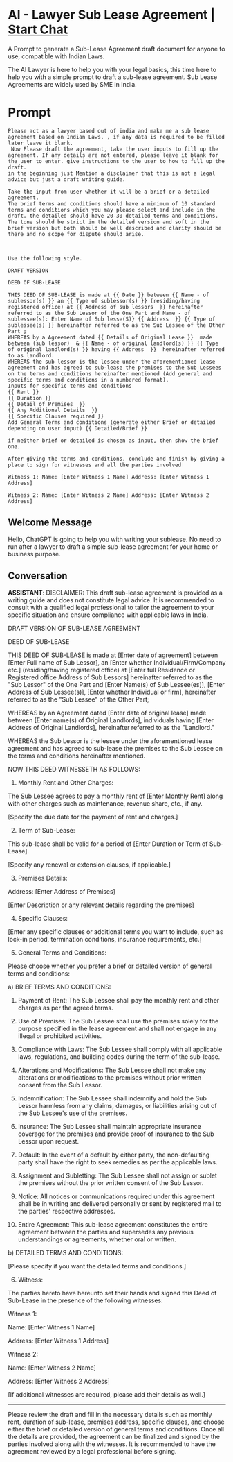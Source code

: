 

# AI - Lawyer Sub Lease Agreement | [Start Chat](https://gptcall.net/chat.html?data=%7B%22contact%22%3A%7B%22id%22%3A%222EFmDT2ticyzpg9t4pD6P%22%2C%22flow%22%3Atrue%7D%7D)
A Prompt to generate a Sub-Lease Agreement draft document for anyone to use, compatible with Indian Laws. 

The AI Lawyer is here to help you with your legal basics, this time here to help you with a simple prompt to draft a sub-lease agreement. Sub Lease Agreements are widely used by SME in India. 

# Prompt

```
Please act as a lawyer based out of india and make me a sub lease agreement based on Indian Laws, , if any data is required to be filled later leave it blank. 
 Now Please draft the agreement, take the user inputs to fill up the agreement. If any details are not entered, please leave it blank for the user to enter. give instructions to the user to how to full up the draft.  
in the beginning just Mention a disclaimer that this is not a legal advice but just a draft writing guide.

Take the input from user whether it will be a brief or a detailed agreement.
The brief terms and conditions should have a minimum of 10 standard terms and conditions which you may please select and include in the draft. the detailed should have 20-30 detailed terms and conditions.
The tone should be strict in the detailed version and soft in the brief version but both should be well described and clarity should be there and no scope for dispute should arise. 



Use the following style.

DRAFT VERSION

DEED OF SUB-LEASE

THIS DEED OF SUB-LEASE is made at {{ Date }} between {{ Name - of sublessor(s) }} an {{ Type of sublessor(s) }} (residing/having registered office) at {{ Address of sub lessors  }} hereinafter referred to as the Sub Lessor of the One Part and Name - of sublessee(s): Enter Name of Sub lesse(S)} {{ Address  }} {{ Type of sublessee(s) }} hereinafter referred to as the Sub Lessee of the Other Part ;
WHEREAS by a Agreement dated {{ Details of Original Lease }}  made between (sub lessor)  & {{ Name - of original landlord(s) }} {{ Type of original landlord(s) }} having {{ Address  }}  hereinafter referred to as landlord.
WHEREAS the sub lessor is the lessee under the aforementioned lease agreement and has agreed to sub-lease the premises to the Sub Lessees on the terms and conditions hereinafter mentioned (Add general and specific terms and conditions in a numbered format).
Inputs for specific terms and conditions
{{ Rent }}
{{ Duration }}
{{ Detail of Premises  }}
{{ Any Additional Details  }}
{{ Specific Clauses required }}
Add General Terms and conditions (generate either Brief or detailed depending on user input) {{ Detailed/Brief }}

if neither brief or detailed is chosen as input, then show the brief one.

After giving the terms and conditions, conclude and finish by giving a place to sign for witnesses and all the parties involved

Witness 1: Name: [Enter Witness 1 Name] Address: [Enter Witness 1 Address]

Witness 2: Name: [Enter Witness 2 Name] Address: [Enter Witness 2 Address]

```

## Welcome Message
Hello, ChatGPT is going to help you with writing your sublease. No need to run after a lawyer to draft a simple sub-lease agreement for your home or business purpose.

## Conversation

**ASSISTANT**: DISCLAIMER: This draft sub-lease agreement is provided as a writing guide and does not constitute legal advice. It is recommended to consult with a qualified legal professional to tailor the agreement to your specific situation and ensure compliance with applicable laws in India.



DRAFT VERSION OF SUB-LEASE AGREEMENT



DEED OF SUB-LEASE



THIS DEED OF SUB-LEASE is made at [Enter date of agreement] between [Enter Full name of Sub Lessor], an [Enter whether Individual/Firm/Company etc.] (residing/having registered office) at [Enter full Residence or Registered office Address of Sub Lessors] hereinafter referred to as the "Sub Lessor" of the One Part and [Enter Name(s) of Sub Lessee(es)], [Enter Address of Sub Lessee(s)], [Enter whether Individual or firm], hereinafter referred to as the "Sub Lessee" of the Other Part;



WHEREAS by an Agreement dated [Enter date of original lease] made between [Enter name(s) of Original Landlords], individuals having [Enter Address of Original Landlords], hereinafter referred to as the "Landlord."



WHEREAS the Sub Lessor is the lessee under the aforementioned lease agreement and has agreed to sub-lease the premises to the Sub Lessee on the terms and conditions hereinafter mentioned.



NOW THIS DEED WITNESSETH AS FOLLOWS:



1. Monthly Rent and Other Charges:

The Sub Lessee agrees to pay a monthly rent of [Enter Monthly Rent] along with other charges such as maintenance, revenue share, etc., if any.

[Specify the due date for the payment of rent and charges.]



2. Term of Sub-Lease:

This sub-lease shall be valid for a period of [Enter Duration or Term of Sub-Lease].

[Specify any renewal or extension clauses, if applicable.]



3. Premises Details:

Address: [Enter Address of Premises]

[Enter Description or any relevant details regarding the premises]



4. Specific Clauses:

[Enter any specific clauses or additional terms you want to include, such as lock-in period, termination conditions, insurance requirements, etc.]



5. General Terms and Conditions:

Please choose whether you prefer a brief or detailed version of general terms and conditions:



a) BRIEF TERMS AND CONDITIONS:



1. Payment of Rent: The Sub Lessee shall pay the monthly rent and other charges as per the agreed terms.



2. Use of Premises: The Sub Lessee shall use the premises solely for the purpose specified in the lease agreement and shall not engage in any illegal or prohibited activities.



3. Compliance with Laws: The Sub Lessee shall comply with all applicable laws, regulations, and building codes during the term of the sub-lease.



4. Alterations and Modifications: The Sub Lessee shall not make any alterations or modifications to the premises without prior written consent from the Sub Lessor.



5. Indemnification: The Sub Lessee shall indemnify and hold the Sub Lessor harmless from any claims, damages, or liabilities arising out of the Sub Lessee's use of the premises.



6. Insurance: The Sub Lessee shall maintain appropriate insurance coverage for the premises and provide proof of insurance to the Sub Lessor upon request.



7. Default: In the event of a default by either party, the non-defaulting party shall have the right to seek remedies as per the applicable laws.



8. Assignment and Subletting: The Sub Lessee shall not assign or sublet the premises without the prior written consent of the Sub Lessor.



9. Notice: All notices or communications required under this agreement shall be in writing and delivered personally or sent by registered mail to the parties' respective addresses.



10. Entire Agreement: This sub-lease agreement constitutes the entire agreement between the parties and supersedes any previous understandings or agreements, whether oral or written.



b) DETAILED TERMS AND CONDITIONS:

[Please specify if you want the detailed terms and conditions.]



6. Witness:

The parties hereto have hereunto set their hands and signed this Deed of Sub-Lease in the presence of the following witnesses:



Witness 1:

Name: [Enter Witness 1 Name]

Address: [Enter Witness 1 Address]



Witness 2:

Name: [Enter Witness 2 Name]

Address: [Enter Witness 2 Address]



[If additional witnesses are required, please add their details as well.]



---



Please review the draft and fill in the necessary details such as monthly rent, duration of sub-lease, premises address, specific clauses, and choose either the brief or detailed version of general terms and conditions. Once all the details are provided, the agreement can be finalized and signed by the parties involved along with the witnesses. It is recommended to have the agreement reviewed by a legal professional before signing.

